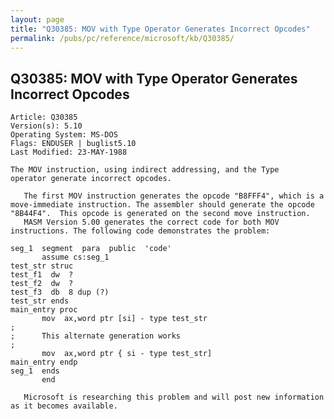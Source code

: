 ```yaml
---
layout: page
title: "Q30385: MOV with Type Operator Generates Incorrect Opcodes"
permalink: /pubs/pc/reference/microsoft/kb/Q30385/
---
```


## Q30385: MOV with Type Operator Generates Incorrect Opcodes

	Article: Q30385
	Version(s): 5.10
	Operating System: MS-DOS
	Flags: ENDUSER | buglist5.10
	Last Modified: 23-MAY-1988
	
	The MOV instruction, using indirect addressing, and the Type
	operator generate incorrect opcodes.
	
	   The first MOV instruction generates the opcode "B8FFF4", which is a
	move-immediate instruction. The assembler should generate the opcode
	"8B44F4".  This opcode is generated on the second move instruction.
	   MASM Version 5.00 generates the correct code for both MOV
	instructions. The following code demonstrates the problem:
	
	seg_1  segment  para  public  'code'
	       assume cs:seg_1
	test_str struc
	test_f1  dw  ?
	test_f2  dw  ?
	test_f3  db  8 dup (?)
	test_str ends
	main_entry proc
	       mov  ax,word ptr [si] - type test_str
	;
	;      This alternate generation works
	;
	       mov  ax,word ptr { si - type test_str]
	main_entry endp
	seg_1  ends
	       end
	
	   Microsoft is researching this problem and will post new information
	as it becomes available.
